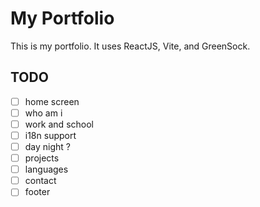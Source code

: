 # My Portfolio

This is my portfolio. It uses ReactJS, Vite, and GreenSock.

## TODO

- [ ] home screen
- [ ] who am i
- [ ] work and school
- [ ] i18n support
- [ ] day night ?
- [ ] projects
- [ ] languages
- [ ] contact
- [ ] footer
